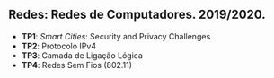 ## **Redes**: Redes de Computadores. 2019/2020.
 -  **TP1**: *Smart Cities*: Security and Privacy Challenges
 -  **TP2**: Protocolo IPv4
 -  **TP3**: Camada de Ligação Lógica
 -  **TP4**: Redes Sem Fios (802.11)
